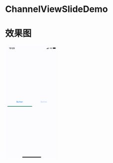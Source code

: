 # ChannelViewSlideDemo


# 效果图

<img src="https://github.com/wenbinzzzz/ChannelViewSlideDemo/blob/master/效果图.gif" width="170" height="365">
